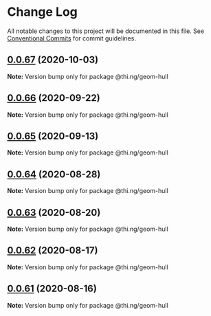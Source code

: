 # Change Log

All notable changes to this project will be documented in this file.
See [Conventional Commits](https://conventionalcommits.org) for commit guidelines.

## [0.0.67](https://github.com/thi-ng/umbrella/compare/@thi.ng/geom-hull@0.0.66...@thi.ng/geom-hull@0.0.67) (2020-10-03)

**Note:** Version bump only for package @thi.ng/geom-hull





## [0.0.66](https://github.com/thi-ng/umbrella/compare/@thi.ng/geom-hull@0.0.65...@thi.ng/geom-hull@0.0.66) (2020-09-22)

**Note:** Version bump only for package @thi.ng/geom-hull





## [0.0.65](https://github.com/thi-ng/umbrella/compare/@thi.ng/geom-hull@0.0.64...@thi.ng/geom-hull@0.0.65) (2020-09-13)

**Note:** Version bump only for package @thi.ng/geom-hull





## [0.0.64](https://github.com/thi-ng/umbrella/compare/@thi.ng/geom-hull@0.0.63...@thi.ng/geom-hull@0.0.64) (2020-08-28)

**Note:** Version bump only for package @thi.ng/geom-hull





## [0.0.63](https://github.com/thi-ng/umbrella/compare/@thi.ng/geom-hull@0.0.62...@thi.ng/geom-hull@0.0.63) (2020-08-20)

**Note:** Version bump only for package @thi.ng/geom-hull





## [0.0.62](https://github.com/thi-ng/umbrella/compare/@thi.ng/geom-hull@0.0.61...@thi.ng/geom-hull@0.0.62) (2020-08-17)

**Note:** Version bump only for package @thi.ng/geom-hull





## [0.0.61](https://github.com/thi-ng/umbrella/compare/@thi.ng/geom-hull@0.0.60...@thi.ng/geom-hull@0.0.61) (2020-08-16)

**Note:** Version bump only for package @thi.ng/geom-hull
